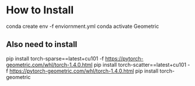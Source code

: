 # How to Install
conda create env -f enviornment.yml
conda activate Geometric

## Also need to install 
pip install torch-sparse==latest+cu101 -f https://pytorch-geometric.com/whl/torch-1.4.0.html
pip install torch-scatter==latest+cu101 -f https://pytorch-geometric.com/whl/torch-1.4.0.html
pip install torch-geometric